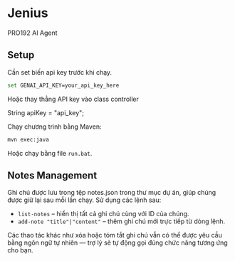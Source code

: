 # Jenius
PRO192 AI Agent

## Setup

Cần set biến api key trước khi chạy.
```bash
set GENAI_API_KEY=your_api_key_here
```

Hoặc thay thẳng API key vào class controller

String apiKey = "api_key";

Chạy chương trình bằng Maven:

```bash
mvn exec:java
```
Hoặc chạy bằng file ```run.bat```.

## Notes Management

Ghi chú được lưu trong tệp notes.json trong thư mục dự án, giúp chúng được giữ lại sau mỗi lần chạy.
Sử dụng các lệnh sau:

- `list-notes` – hiển thị tất cả ghi chú cùng với ID của chúng.
- `add-note "title"|"content"` – thêm ghi chú mới trực tiếp từ dòng lệnh.

Các thao tác khác như xóa hoặc tóm tắt ghi chú vẫn có thể được yêu cầu bằng 
ngôn ngữ tự nhiên — trợ lý sẽ tự động gọi đúng chức năng tương ứng cho bạn.
